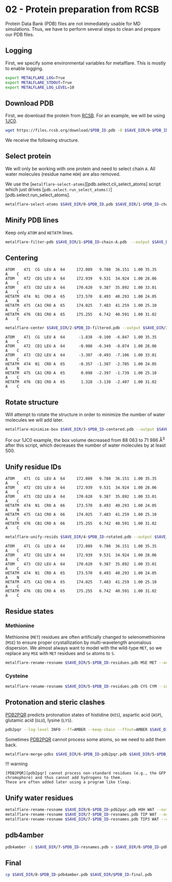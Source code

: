 # 02 - Protein preparation from RCSB

Protein Data Bank (PDB) files are not immediately usable for MD simulations.
Thus, we have to perform several steps to clean and prepare our PDB files.

## Logging

First, we specify some environmental variables for metalflare.
This is mostly to enable logging.

```bash
export METALFLARE_LOG=True
export METALFLARE_STDOUT=True
export METALFLARE_LOG_LEVEL=10
```

## Download PDB

First, we download the protein from [RCSB](https://www.rcsb.org/).
For an example, we will be using [1JC0](https://www.rcsb.org/structure/1JC0).

```bash
wget https://files.rcsb.org/download/$PDB_ID.pdb -O $SAVE_DIR/0-$PDB_ID.pdb
```

We receive the following structure.

<div id="original-pdb" class="mol-container"></div>
<script>
var uri = 'https://files.rcsb.org/view/1JC0.pdb';
jQuery.ajax( uri, {
    success: function(data) {
        // https://3dmol.org/doc/GLViewer.html
        let viewer = $3Dmol.createViewer(
            document.querySelector('#original-pdb'),
            { backgroundAlpha: '0.0' }
        );
        viewer.addModel( data, 'pdb' );
        viewer.setStyle({}, {cartoon: {color: 'spectrum'}});
        viewer.setStyle({resn: 'CRO'}, {stick: {}});
        viewer.setStyle({resn: 'HOH'}, {sphere: {scale: '0.3', opacity: '0.95'}});
        viewer.zoomTo();
        viewer.render();
    },
    error: function(hdr, status, err) {
        console.error( "Failed to load " + uri + ": " + err );
    },
});
</script>

## Select protein

We will only be working with one protein and need to select chain `A`.
All water molecules (residue name `HOH`) are also removed.

We use the [`metalflare-select-atoms`][pdb.select.cli_select_atoms] script which just drives [`pdb.select.run_select_atoms()`][pdb.select.run_select_atoms].

```bash
metalflare-select-atoms $SAVE_DIR/0-$PDB_ID.pdb $SAVE_DIR/1-$PDB_ID-chain-A.pdb --select_str chainID A and not resname HOH
```

<div id="select-chain-a" class="mol-container"></div>
<script>
var uri = 'https://files.rcsb.org/view/1JC0.pdb';
jQuery.ajax( uri, {
    success: function(data) {
        // https://3dmol.org/doc/GLViewer.html
        let viewer = $3Dmol.createViewer(
            document.querySelector('#select-chain-a'),
            { backgroundAlpha: '0.0' }
        );
        viewer.addModel( data, 'pdb' );
        viewer.setStyle({chain: 'A'}, {cartoon: {color: 'spectrum'}});
        viewer.setStyle({chain: 'A', resn: 'CRO'}, {stick: {}, cartoon: {color: "spectrum"}});
        viewer.setStyle({chain: 'B'}, {});
        viewer.setStyle({chain: 'C'}, {});
        viewer.zoomTo({chain: 'A'});
        viewer.render();
    },
    error: function(hdr, status, err) {
        console.error( "Failed to load " + uri + ": " + err );
    },
});
</script>

## Minify PDB lines

Keep only `ATOM` and `HETATM` lines.

```bash
metalflare-filter-pdb $SAVE_DIR/1-$PDB_ID-chain-A.pdb  --output $SAVE_DIR/2-$PDB_ID-filtered.pdb
```

## Centering

```text
ATOM    471  CG  LEU A  64     172.089   9.780  36.151  1.00 35.35      A    C
ATOM    472  CD1 LEU A  64     172.939   9.531  34.924  1.00 28.06      A    C
ATOM    473  CD2 LEU A  64     170.620   9.387  35.892  1.00 33.01      A    C
HETATM  474  N1  CRO A  65     173.570   8.493  40.293  1.00 24.05      A    N
HETATM  475  CA1 CRO A  65     174.025   7.483  41.259  1.00 25.10      A    C
HETATM  476  CB1 CRO A  65     175.255   6.742  40.591  1.00 31.02      A    C
```

```bash
metalflare-center $SAVE_DIR/2-$PDB_ID-filtered.pdb --output $SAVE_DIR/3-$PDB_ID-centered.pdb
```

```text
ATOM    471  CG  LEU A  64      -1.838  -0.100  -6.847  1.00 35.35      A    C
ATOM    472  CD1 LEU A  64      -0.988  -0.349  -8.074  1.00 28.06      A    C
ATOM    473  CD2 LEU A  64      -3.307  -0.493  -7.106  1.00 33.01      A    C
HETATM  474  N1  CRO A  65      -0.357  -1.387  -2.705  1.00 24.05      A    N
HETATM  475  CA1 CRO A  65       0.098  -2.397  -1.739  1.00 25.10      A    C
HETATM  476  CB1 CRO A  65       1.328  -3.138  -2.407  1.00 31.02      A    C
```

## Rotate structure

Will attempt to rotate the structure in order to minimize the number of water molecules we will add later.

```bash
metalflare-minimize-box $SAVE_DIR/3-$PDB_ID-centered.pdb --output $SAVE_DIR/4-$PDB_ID-rotated.pdb
```

For our 1JC0 example, the box volume decreased from 88 063 to 71 986 Å<sup>3</sup> after this script, which decreases the number of water molecules by at least 500.

## Unify residue IDs

```text
ATOM    471  CG  LEU A  64     172.089   9.780  36.151  1.00 35.35      A    C
ATOM    472  CD1 LEU A  64     172.939   9.531  34.924  1.00 28.06      A    C
ATOM    473  CD2 LEU A  64     170.620   9.387  35.892  1.00 33.01      A    C
HETATM  474  N1  CRO A  66     173.570   8.493  40.293  1.00 24.05      A    N
HETATM  475  CA1 CRO A  66     174.025   7.483  41.259  1.00 25.10      A    C
HETATM  476  CB1 CRO A  66     175.255   6.742  40.591  1.00 31.02      A    C
```

```bash
metalflare-unify-resids $SAVE_DIR/4-$PDB_ID-rotated.pdb --output $SAVE_DIR/5-$PDB_ID-residues.pdb
```

```text
ATOM    471  CG  LEU A  64     172.089   9.780  36.151  1.00 35.35      A    C
ATOM    472  CD1 LEU A  64     172.939   9.531  34.924  1.00 28.06      A    C
ATOM    473  CD2 LEU A  64     170.620   9.387  35.892  1.00 33.01      A    C
HETATM  474  N1  CRO A  65     173.570   8.493  40.293  1.00 24.05      A    N
HETATM  475  CA1 CRO A  65     174.025   7.483  41.259  1.00 25.10      A    C
HETATM  476  CB1 CRO A  65     175.255   6.742  40.591  1.00 31.02      A    C
```

## Residue states

### Methionine

Methionine (`MET`) residues are often artificially changed to selenomethionine (`MSE`) to ensure proper crystallization by multi-wavelength anomalous dispersion.
We almost always want to model with the wild-type `MET`, so we replace any `MSE` with `MET` residues and `Se` atoms to `S`.

```bash
metalflare-rename-resname $SAVE_DIR/5-$PDB_ID-residues.pdb MSE MET --output $SAVE_DIR/5-$PDB_ID-residues.pdb
```

### Cysteine

<!-- Amber uses `CYX` instead of `CYS` to indicate that cysteine residues are involved in disulfide bonds.
Often this has to be manually inspected and changed.
If you want to convert all `CYX` to `CYS` residues to ensure no disulfide bonds are present, you can use the following script. -->

```bash
metalflare-rename-resname $SAVE_DIR/5-$PDB_ID-residues.pdb CYS CYM --include 145 202 --output $SAVE_DIR/5-$PDB_ID-residues.pdb
```

## Protonation and steric clashes

[PDB2PQR][pdb2pqr] predicts protonation states of histidine (`HIS`), aspartic acid (`ASP`), glutamic acid (`GLU`), lysine (`LYS`).

```bash
pdb2pqr --log-level INFO --ff=AMBER --keep-chain --ffout=AMBER $SAVE_DIR/5-$PDB_ID-residues.pdb $SAVE_DIR/6-$PDB_ID-pdb2pqr.pdb
```

Sometimes [PDB2PQR][pdb2pqr] cannot process some atoms, so we need to add them back.

```bash
metalflare-merge-pdbs $SAVE_DIR/6-$PDB_ID-pdb2pqr.pdb $SAVE_DIR/5-$PDB_ID-residues.pdb --output $SAVE_DIR/6-$PDB_ID-pdb2pqr.pdb
```

!!! warning

    [PDB2PQR][pdb2pqr] cannot process non-standard residues (e.g., the GFP chromophore) and thus cannot add hydrogens to them.
    These are often added later using a program like tleap.

## Unify water residues

```bash
metalflare-rename-resname $SAVE_DIR/6-$PDB_ID-pdb2pqr.pdb HOH WAT --output $SAVE_DIR/7-$PDB_ID-resnames.pdb
metalflare-rename-resname $SAVE_DIR/7-$PDB_ID-resnames.pdb TIP WAT --output $SAVE_DIR/7-$PDB_ID-resnames.pdb
metalflare-rename-resname $SAVE_DIR/7-$PDB_ID-resnames.pdb TIP3 WAT --output $SAVE_DIR/7-$PDB_ID-resnames.pdb
```

## pdb4amber

```bash
pdb4amber -i $SAVE_DIR/7-$PDB_ID-resnames.pdb > $SAVE_DIR/8-$PDB_ID-pdb4amber.pdb
```

## Final

```bash
cp $SAVE_DIR/8-$PDB_ID-pdb4amber.pdb $SAVE_DIR/$PDB_ID-final.pdb
```

<!-- LINKS -->

[pdb2pqr]: https://github.com/Electrostatics/pdb2pqr
